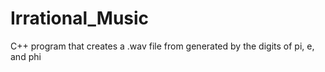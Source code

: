 Irrational_Music
================

C++ program that creates a .wav file from generated by the digits of pi, e, and phi
